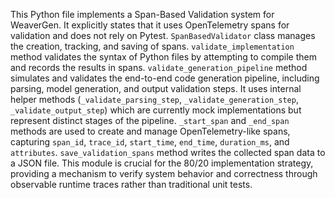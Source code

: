 This Python file implements a Span-Based Validation system for WeaverGen.
It explicitly states that it uses OpenTelemetry spans for validation and does not rely on Pytest.
`SpanBasedValidator` class manages the creation, tracking, and saving of spans.
`validate_implementation` method validates the syntax of Python files by attempting to compile them and records the results in spans.
`validate_generation_pipeline` method simulates and validates the end-to-end code generation pipeline, including parsing, model generation, and output validation steps.
It uses internal helper methods (`_validate_parsing_step`, `_validate_generation_step`, `_validate_output_step`) which are currently mock implementations but represent distinct stages of the pipeline.
`_start_span` and `_end_span` methods are used to create and manage OpenTelemetry-like spans, capturing `span_id`, `trace_id`, `start_time`, `end_time`, `duration_ms`, and `attributes`.
`save_validation_spans` method writes the collected span data to a JSON file.
This module is crucial for the 80/20 implementation strategy, providing a mechanism to verify system behavior and correctness through observable runtime traces rather than traditional unit tests.
